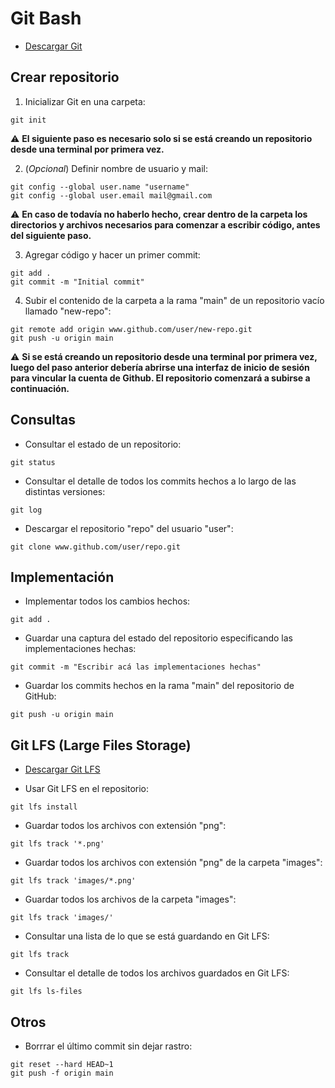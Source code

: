# Git Bash

- [Descargar Git](https://git-scm.com/)

## Crear repositorio

1. Inicializar Git en una carpeta:

```
git init
```

:warning: **El siguiente paso es necesario solo si se está creando un repositorio desde una terminal por primera vez.**

2. (*Opcional*) Definir nombre de usuario y mail:

```
git config --global user.name "username"
git config --global user.email mail@gmail.com
```

:warning: **En caso de todavía no haberlo hecho, crear dentro de la carpeta los directorios y archivos necesarios para comenzar a escribir código, antes del siguiente paso.**

3. Agregar código y hacer un primer commit:

```
git add .
git commit -m "Initial commit"
```

4. Subir el contenido de la carpeta a la rama "main" de un repositorio vacío llamado "new-repo":

```
git remote add origin www.github.com/user/new-repo.git
git push -u origin main
```

:warning: **Si se está creando un repositorio desde una terminal por primera vez, luego del paso anterior debería abrirse una interfaz de inicio de sesión para vincular la cuenta de Github. El repositorio comenzará a subirse a continuación.**

## Consultas

- Consultar el estado de un repositorio:

```
git status
```

- Consultar el detalle de todos los commits hechos a lo largo de las distintas versiones:

```
git log
```

- Descargar el repositorio "repo" del usuario "user":

```
git clone www.github.com/user/repo.git
```

## Implementación

- Implementar todos los cambios hechos:

```
git add .
```

- Guardar una captura del estado del repositorio especificando las implementaciones hechas:

```
git commit -m "Escribir acá las implementaciones hechas"
```

- Guardar los commits hechos en la rama "main" del repositorio de GitHub:

```
git push -u origin main
```

## Git LFS (Large Files Storage)

- [Descargar Git LFS](https://git-lfs.github.com/)

- Usar Git LFS en el repositorio:

```
git lfs install
```

- Guardar todos los archivos con extensión "png":

```
git lfs track '*.png'
```

- Guardar todos los archivos con extensión "png" de la carpeta "images":

```
git lfs track 'images/*.png'
```

- Guardar todos los archivos de la carpeta "images":

```
git lfs track 'images/'
```

- Consultar una lista de lo que se está guardando en Git LFS:

```
git lfs track
```

- Consultar el detalle de todos los archivos guardados en Git LFS:

```
git lfs ls-files
```

## Otros

- Borrrar el último commit sin dejar rastro:

```
git reset --hard HEAD~1
git push -f origin main
```